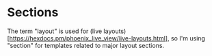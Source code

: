 # Sections

The term "layout" is used for (live layouts)[https://hexdocs.pm/phoenix_live_view/live-layouts.html], so I'm using "section" for templates related to major layout sections.
